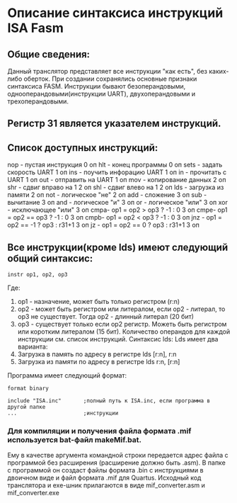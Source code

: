 # Описание синтаксиса инструкций ISA Fasm

## Общие сведения:

Данный транслятор представляет все инструкции "как есть", без каких-либо оберток.
При создании сохранялись основные признаки синтаксиса FASM.
Инструкции бывают безоперандовыми, однооперандовыми(инструкции UART), двухоперандовыми и трехоперандовыми.

## Регистр 31 является указателем инструкций.

## Список доступных инструкций:
nop	- пустая инструкция				0 оп
hlt - конец программы				0 оп
sets - задать скорость UART			1 оп
ins - поучить инфорацию UART		1 оп
in - прочитать с UART				1 оп
out - отправить на UART 			1 оп
mov - копирование данных			2 оп
shr - сдвиг вправо на 1				2 оп
shl	- сдвиг влево на 1				2 оп
lds	- загрузка из памяти			2 оп
not - логическое "не"				2 оп
add - сложение						3 оп
sub - вычитание						3 оп
and - логическое "и"				3 оп
or	- логическое "или" 				3 оп
xor	- исключающее "или"				3 оп
cmpa- op1 = op2 > op3 ? -1 : 0		3 оп
cmpe- op1 = op2 == op3 ? -1 : 0		3 оп
cmpb- op1 = op2 < op3 ? -1 : 0		3 оп
jnz	- op1 = op2 == -1 ? op3 : r31+1	3 оп
jz	- op1 = op2 == 0 ? op3 : r31+1	3 оп

## Все инструкции(кроме lds) имеют следующий общий синтаксис:
` instr op1, op2, op3 `

Где: 
1. op1 - назначение, может быть только регистром (r:n)
2. op2 - может быть регистром или литералом, если op2 - литерал,
	то op3 не существует. Тогда op2 - длинный литерал (20 бит)
3. op3 - существует только если op2 регистр. Можеть быть регистром
	или коротким литералом (15 бит). 
Количество операндов для каждой инструкции см. список инструкций.
Синтаксис lds:
Lds имеет два варианта:
1. Загрузка в память по адресу в регистре
	lds [r:n], r:n
2. Загрузка из памяти по адресу в регистре
	lds r:n, [r:n]
	
Программа имеет следующий формат:

	format binary

	include "ISA.inc"		;полный путь к ISA.inc, если программа в другой папке
	...						;инструкции
	
### Для компиляции и получения файла формата .mif используется bat-файл makeMif.bat. 
Ему в качестве аргумента командной строки передается адрес файла с программой без
расширения (расширение должно быть .asm). В папке с программой он создаст файлы 
формата .bin с инструкциями в двоичном виде и файл формата .mif для Quartus.
Исходный код транслятора и exe-шник прилагаются в виде mif_converter.asm и
mif_converter.exe